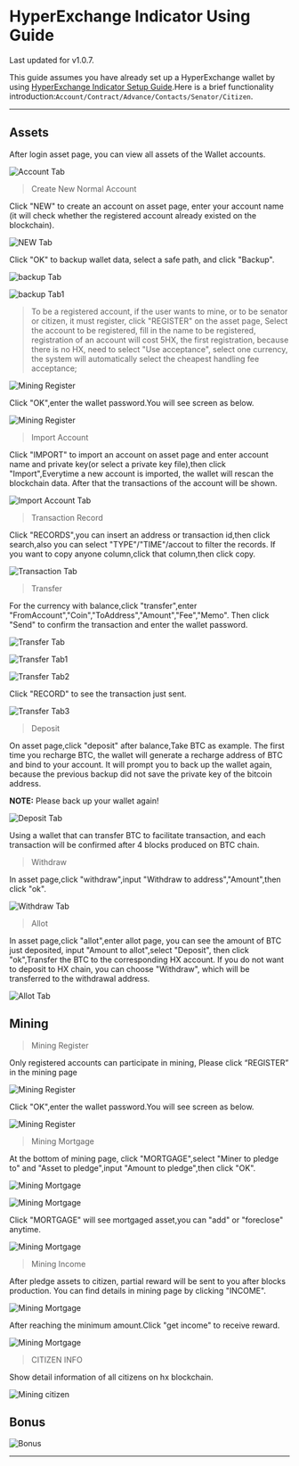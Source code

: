 # HyperExchange Indicator Using Guide

Last updated for v1.0.7.

This guide assumes you have already set up a HyperExchange wallet by using [HyperExchange Indicator Setup Guide](hxindicator-setup.md).Here is a brief functionality introduction:`Account/Contract/Advance/Contacts/Senator/Citizen`.

---

## Assets

After login asset page, you can view all assets of the Wallet accounts.

![Account Tab](/img/wallets/hxindicator/asset-page.png)

> Create New Normal Account

Click "NEW" to create an account on asset page, enter your account name (it will check whether the registered account already existed on the blockchain).

![NEW Tab](/img/wallets/hxindicator/create-new-account.png)

Click "OK" to backup wallet data, select a safe path, and click "Backup".

![backup Tab](/img/wallets/hxindicator/backup-wallet.png)

![backup Tab1](/img/wallets/hxindicator/backup-wallet1.png)

> To be a registered account, if the user wants to mine, or to be senator or citizen, it must register, click "REGISTER" on the asset page, Select the account to be registered, fill in the name to be registered, registration of an account will cost 5HX, the first registration, because there is no HX, need to select "Use acceptance", select one currency, the system will automatically select the cheapest handling fee acceptance;

![Mining Register](/img/wallets/hxindicator/mining-register.png)

Click "OK",enter the wallet password.You will see screen as below.

![Mining Register](/img/wallets/hxindicator/mining-register1.png)

> Import Account

Click "IMPORT" to import an account on asset page and enter account name and private key(or select a private key file),then click "Import",Everytime a new account is imported, the wallet will rescan the blockchain data. After that the transactions of the account will be shown.

![Import Account Tab](/img/wallets/hxindicator/import-account.png)

> Transaction Record

Click "RECORDS",you can insert an address or transaction id,then click search,also you can select "TYPE"/"TIME"/accout to filter the records.
If you want to copy anyone column,click that column,then click copy.

![Transaction Tab](/img/wallets/hxindicator/transaction-record.png)

> Transfer

For the currency with balance,click "transfer",enter "FromAccount","Coin","ToAddress","Amount","Fee","Memo". Then click "Send" to confirm the transaction and enter the wallet password.

![Transfer Tab](/img/wallets/hxindicator/transfer.png)

![Transfer Tab1](/img/wallets/hxindicator/transfer1.png)

![Transfer Tab2](/img/wallets/hxindicator/transfer2.png)

Click "RECORD" to see the transaction just sent.

![Transfer Tab3](/img/wallets/hxindicator/transfer3.png)

> Deposit

On asset page,click "deposit" after balance,Take BTC as example.
The first time you recharge BTC, the wallet will generate a recharge address of BTC and bind to your account. It will prompt you to back up the wallet again, because the previous backup did not save the private key of the bitcoin address.

**NOTE:** Please back up your wallet again!

![Deposit Tab](/img/wallets/hxindicator/deposit.png)

Using a wallet that can transfer BTC to facilitate transaction, and each transaction will be confirmed after 4 blocks produced on BTC chain.

> Withdraw

In asset page,click "withdraw",input "Withdraw to address","Amount",then click "ok".

![Withdraw Tab](/img/wallets/hxindicator/withdraw.png)

> Allot

In asset page,click "allot",enter allot page, you can see the amount of BTC just deposited, input "Amount to allot",select "Deposit", then click "ok",Transfer the BTC to the corresponding HX account.
If you do not want to deposit to HX chain, you can choose "Withdraw", which will be transferred to the withdrawal address.

![Allot Tab](/img/wallets/hxindicator/allot.png)

## Mining

> Mining Register

Only registered accounts can participate in mining, Please click “REGISTER” in the mining page

![Mining Register](/img/wallets/hxindicator/mining-register.png)

Click "OK",enter the wallet password.You will see screen as below.

![Mining Register](/img/wallets/hxindicator/mining-register1.png)

> Mining Mortgage

At the bottom of mining page, click "MORTGAGE",select "Miner to pledge to" and "Asset to pledge",input "Amount to pledge",then click "OK".

![Mining Mortgage](/img/wallets/hxindicator/mining-mortgage.png)

![Mining Mortgage](/img/wallets/hxindicator/mining-mortgage1.png)

Click "MORTGAGE" will see mortgaged asset,you can "add" or "foreclose" anytime.

![Mining Mortgage](/img/wallets/hxindicator/mining-mortgage2.png)

> Mining Income

After pledge assets to citizen, partial reward will be sent to you after blocks production. You can find details in mining page by clicking "INCOME".

![Mining Mortgage](/img/wallets/hxindicator/mining-income.png)

After reaching the minimum amount.Click "get income" to receive reward.

![Mining Mortgage](/img/wallets/hxindicator/mining-get-income.png)

> CITIZEN INFO

Show detail information of all citizens on hx blockchain.

![Mining citizen](/img/wallets/hxindicator/mining-citizen.png)

## Bonus

![Bonus](/img/wallets/hxindicator/bonus.png)

---
